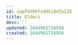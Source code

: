 ```yaml
---
id: zapFUY0kFx4OCs8dfpI2D
title: Elders
desc: ''
updated: 1644961726956
created: 1644961726956
---
```


